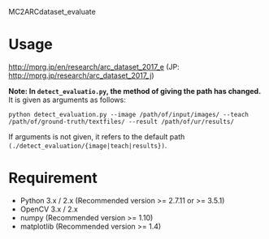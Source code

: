 MC2ARCdataset_evaluate

# Usage
http://mprg.jp/en/research/arc_dataset_2017_e
(JP: http://mprg.jp/research/arc_dataset_2017_j)

**Note: In `detect_evaluatio.py`, the method of giving the path has changed.** It is given as arguments as follows:
```
python detect_evaluation.py --image /path/of/input/images/ --teach /path/of/ground-truth/textfiles/ --result /path/of/ur/results/
```
If arguments is not given, it refers to the default path `(./detect_evaluation/{image|teach|results})`.

# Requirement
- Python 3.x / 2.x (Recommended version >= 2.7.11 or >= 3.5.1)
- OpenCV 3.x / 2.x
- numpy (Recommended version >= 1.10)
- matplotlib (Recommended version >= 1.4)
